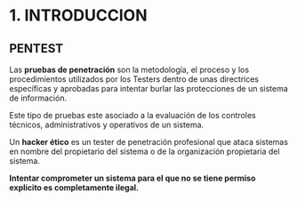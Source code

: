 # 1\. INTRODUCCION

## PENTEST

Las **pruebas de penetración** son la metodología, el proceso y los procedimientos utilizados por los Testers dentro de unas directrices específicas y aprobadas para intentar burlar las protecciones de un sistema de información.

Este tipo de pruebas este asociado a la evaluación de los controles técnicos, administrativos y operativos de un sistema.

Un **hacker ético** es un tester de penetración profesional que ataca sistemas en nombre del propietario del sistema o de la organización propietaria del sistema.

**Intentar comprometer un sistema para el que no se tiene permiso explicito es completamente ilegal.**
